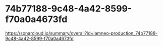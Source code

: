 # 74b77188-9c48-4a42-8599-f70a0a4673fd
https://sonarcloud.io/summary/overall?id=iamneo-production_74b77188-9c48-4a42-8599-f70a0a4673fd
